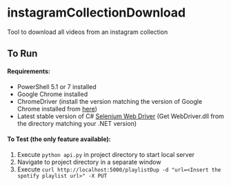 # instagramCollectionDownload
Tool to download all videos from an instagram collection

## To Run
#### Requirements:
* PowerShell 5.1 or 7 installed
* Google Chrome installed
* ChromeDriver (install the version matching the version of Google Chrome installed from [here](https://sites.google.com/chromium.org/driver/))
* Latest stable version of C# [Selenium Web Driver](https://www.selenium.dev/downloads/) (Get WebDriver.dll from the directory matching your .NET version)

#### To Test (the only feature available):
   1. Execute ```python api.py``` in project directory to start local server
   2. Navigate to project directory in a separate window
   3. Execute ```curl http://localhost:5000/playlistDup -d "url=<Insert the spotify playlist url>" -X PUT```

